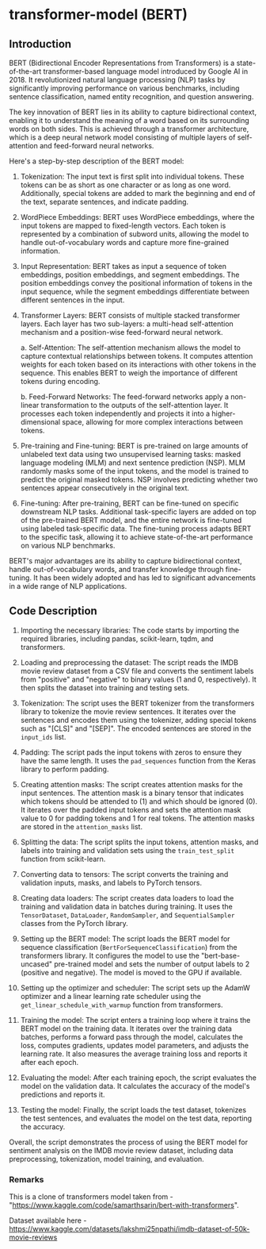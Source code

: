 # transformer-model (BERT)

## Introduction
BERT (Bidirectional Encoder Representations from Transformers) is a state-of-the-art transformer-based language model introduced by Google AI in 2018. It revolutionized natural language processing (NLP) tasks by significantly improving performance on various benchmarks, including sentence classification, named entity recognition, and question answering.

The key innovation of BERT lies in its ability to capture bidirectional context, enabling it to understand the meaning of a word based on its surrounding words on both sides. This is achieved through a transformer architecture, which is a deep neural network model consisting of multiple layers of self-attention and feed-forward neural networks.

Here's a step-by-step description of the BERT model:

1. Tokenization: The input text is first split into individual tokens. These tokens can be as short as one character or as long as one word. Additionally, special tokens are added to mark the beginning and end of the text, separate sentences, and indicate padding.

2. WordPiece Embeddings: BERT uses WordPiece embeddings, where the input tokens are mapped to fixed-length vectors. Each token is represented by a combination of subword units, allowing the model to handle out-of-vocabulary words and capture more fine-grained information.

3. Input Representation: BERT takes as input a sequence of token embeddings, position embeddings, and segment embeddings. The position embeddings convey the positional information of tokens in the input sequence, while the segment embeddings differentiate between different sentences in the input.

4. Transformer Layers: BERT consists of multiple stacked transformer layers. Each layer has two sub-layers: a multi-head self-attention mechanism and a position-wise feed-forward neural network.

   a. Self-Attention: The self-attention mechanism allows the model to capture contextual relationships between tokens. It computes attention weights for each token based on its interactions with other tokens in the sequence. This enables BERT to weigh the importance of different tokens during encoding.

   b. Feed-Forward Networks: The feed-forward networks apply a non-linear transformation to the outputs of the self-attention layer. It processes each token independently and projects it into a higher-dimensional space, allowing for more complex interactions between tokens.

5. Pre-training and Fine-tuning: BERT is pre-trained on large amounts of unlabeled text data using two unsupervised learning tasks: masked language modeling (MLM) and next sentence prediction (NSP). MLM randomly masks some of the input tokens, and the model is trained to predict the original masked tokens. NSP involves predicting whether two sentences appear consecutively in the original text.

6. Fine-tuning: After pre-training, BERT can be fine-tuned on specific downstream NLP tasks. Additional task-specific layers are added on top of the pre-trained BERT model, and the entire network is fine-tuned using labeled task-specific data. The fine-tuning process adapts BERT to the specific task, allowing it to achieve state-of-the-art performance on various NLP benchmarks.

BERT's major advantages are its ability to capture bidirectional context, handle out-of-vocabulary words, and transfer knowledge through fine-tuning. It has been widely adopted and has led to significant advancements in a wide range of NLP applications.

## Code Description
1. Importing the necessary libraries: The code starts by importing the required libraries, including pandas, scikit-learn, tqdm, and transformers.

2. Loading and preprocessing the dataset: The script reads the IMDB movie review dataset from a CSV file and converts the sentiment labels from "positive" and "negative" to binary values (1 and 0, respectively). It then splits the dataset into training and testing sets.

3. Tokenization: The script uses the BERT tokenizer from the transformers library to tokenize the movie review sentences. It iterates over the sentences and encodes them using the tokenizer, adding special tokens such as "[CLS]" and "[SEP]". The encoded sentences are stored in the `input_ids` list.

4. Padding: The script pads the input tokens with zeros to ensure they have the same length. It uses the `pad_sequences` function from the Keras library to perform padding.

5. Creating attention masks: The script creates attention masks for the input sentences. The attention mask is a binary tensor that indicates which tokens should be attended to (1) and which should be ignored (0). It iterates over the padded input tokens and sets the attention mask value to 0 for padding tokens and 1 for real tokens. The attention masks are stored in the `attention_masks` list.

6. Splitting the data: The script splits the input tokens, attention masks, and labels into training and validation sets using the `train_test_split` function from scikit-learn.

7. Converting data to tensors: The script converts the training and validation inputs, masks, and labels to PyTorch tensors.

8. Creating data loaders: The script creates data loaders to load the training and validation data in batches during training. It uses the `TensorDataset`, `DataLoader`, `RandomSampler`, and `SequentialSampler` classes from the PyTorch library.

9. Setting up the BERT model: The script loads the BERT model for sequence classification (`BertForSequenceClassification`) from the transformers library. It configures the model to use the "bert-base-uncased" pre-trained model and sets the number of output labels to 2 (positive and negative). The model is moved to the GPU if available.

10. Setting up the optimizer and scheduler: The script sets up the AdamW optimizer and a linear learning rate scheduler using the `get_linear_schedule_with_warmup` function from transformers.

11. Training the model: The script enters a training loop where it trains the BERT model on the training data. It iterates over the training data batches, performs a forward pass through the model, calculates the loss, computes gradients, updates model parameters, and adjusts the learning rate. It also measures the average training loss and reports it after each epoch.

12. Evaluating the model: After each training epoch, the script evaluates the model on the validation data. It calculates the accuracy of the model's predictions and reports it.

13. Testing the model: Finally, the script loads the test dataset, tokenizes the test sentences, and evaluates the model on the test data, reporting the accuracy.

Overall, the script demonstrates the process of using the BERT model for sentiment analysis on the IMDB movie review dataset, including data preprocessing, tokenization, model training, and evaluation.

### Remarks
This is a clone of transformers model taken from - "https://www.kaggle.com/code/samarthsarin/bert-with-transformers".

Dataset available here - https://www.kaggle.com/datasets/lakshmi25npathi/imdb-dataset-of-50k-movie-reviews
